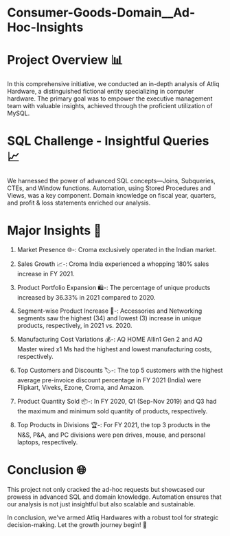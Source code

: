# Consumer-Goods-Domain__Ad-Hoc-Insights

# Project Overview 📊

In this comprehensive initiative, we conducted an in-depth analysis of Atliq Hardware, a distinguished fictional entity specializing in computer hardware. The primary goal was to empower the executive management team with valuable insights, achieved through the proficient utilization of MySQL.

# SQL Challenge - Insightful Queries 📈
We harnessed the power of advanced SQL concepts—Joins, Subqueries, CTEs, and Window functions. Automation, using Stored Procedures and Views, was a key component. Domain knowledge on fiscal year, quarters, and profit & loss statements enriched our analysis.

# Major Insights 🌟

1. Market Presence 🌐-: 
   Croma exclusively operated in the Indian market.

2. Sales Growth 📈-: 
   Croma India experienced a whopping 180% sales increase in FY 2021.

3. Product Portfolio Expansion 🛍️-:
   The percentage of unique products increased by 36.33% in 2021 compared to 2020.

4. Segment-wise Product Increase 🚀-:
   Accessories and Networking segments saw the highest (34) and lowest (3) increase in unique products, respectively, in 2021 vs. 2020.

5. Manufacturing Cost Variations 💰-:
   AQ HOME Allin1 Gen 2 and AQ Master wired x1 Ms had the highest and lowest manufacturing costs, respectively.

6. Top Customers and Discounts 🏷️-:
   The top 5 customers with the highest average pre-invoice discount percentage in FY 2021 (India) were Flipkart, Viveks, Ezone, Croma, and Amazon.

7. Product Quantity Sold 📦-:
   In FY 2020, Q1 (Sep-Nov 2019) and Q3 had the maximum and minimum sold quantity of products, respectively.

8. Top Products in Divisions 🏆-:
   For FY 2021, the top 3 products in the N&S, P&A, and PC divisions were pen drives, mouse, and personal laptops, respectively.

# Conclusion 🌐
This project not only cracked the ad-hoc requests but showcased our prowess in advanced SQL and domain knowledge. Automation ensures that our analysis is not just 
insightful but also scalable and sustainable.

In conclusion, we've armed Atliq Hardwares with a robust tool for strategic decision-making. Let the growth journey begin! 🚀



